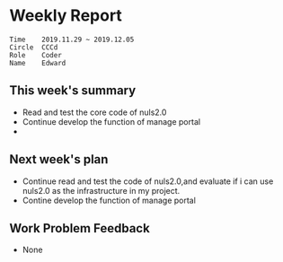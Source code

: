 # Weekly Report 
```
Time	2019.11.29 ~ 2019.12.05
Circle	CCCd
Role	Coder
Name	Edward
```
## This week's summary
-  Read and test the core code of nuls2.0
-  Continue develop the function of manage portal
-  

## Next week's plan

- Continue read and test the code of nuls2.0,and evaluate if i can use nuls2.0 as the infrastructure in my project.
- Contine develop the function of manage portal

## Work Problem Feedback
- None

